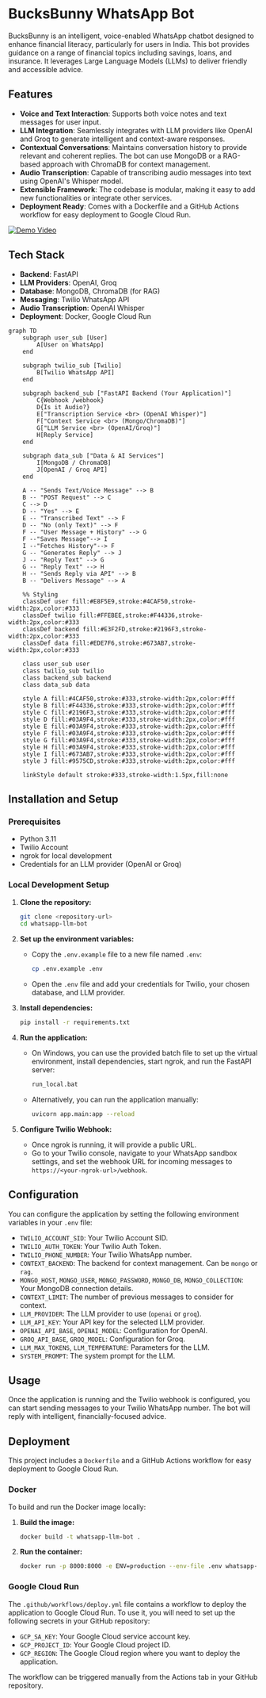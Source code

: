 # BucksBunny WhatsApp Bot

BucksBunny is an intelligent, voice-enabled WhatsApp chatbot designed to enhance financial literacy, particularly for users in India. This bot provides guidance on a range of financial topics including savings, loans, and insurance. It leverages Large Language Models (LLMs) to deliver friendly and accessible advice.

## Features

* **Voice and Text Interaction**: Supports both voice notes and text messages for user input.
* **LLM Integration**: Seamlessly integrates with LLM providers like OpenAI and Groq to generate intelligent and context-aware responses.
* **Contextual Conversations**: Maintains conversation history to provide relevant and coherent replies. The bot can use MongoDB or a RAG-based approach with ChromaDB for context management.
* **Audio Transcription**: Capable of transcribing audio messages into text using OpenAI's Whisper model.
* **Extensible Framework**: The codebase is modular, making it easy to add new functionalities or integrate other services.
* **Deployment Ready**: Comes with a Dockerfile and a GitHub Actions workflow for easy deployment to Google Cloud Run.

[![Demo Video](https://img.youtube.com/vi/L06bvfpWTT4/maxresdefault.jpg)](https://youtu.be/L06bvfpWTT4)

## Tech Stack

* **Backend**: FastAPI
* **LLM Providers**: OpenAI, Groq
* **Database**: MongoDB, ChromaDB (for RAG)
* **Messaging**: Twilio WhatsApp API
* **Audio Transcription**: OpenAI Whisper
* **Deployment**: Docker, Google Cloud Run

```mermaid
graph TD
    subgraph user_sub [User]
        A[User on WhatsApp]
    end

    subgraph twilio_sub [Twilio]
        B[Twilio WhatsApp API]
    end

    subgraph backend_sub ["FastAPI Backend (Your Application)"]
        C{Webhook /webhook}
        D{Is it Audio?}
        E["Transcription Service <br> (OpenAI Whisper)"]
        F["Context Service <br> (Mongo/ChromaDB)"]
        G["LLM Service <br> (OpenAI/Groq)"]
        H[Reply Service]
    end

    subgraph data_sub ["Data & AI Services"]
        I[MongoDB / ChromaDB]
        J[OpenAI / Groq API]
    end

    A -- "Sends Text/Voice Message" --> B
    B -- "POST Request" --> C
    C --> D
    D -- "Yes" --> E
    E -- "Transcribed Text" --> F
    D -- "No (only Text)" --> F
    F -- "User Message + History" --> G
    F --"Saves Message"--> I
    I --"Fetches History"--> F
    G -- "Generates Reply" --> J
    J -- "Reply Text" --> G
    G -- "Reply Text" --> H
    H -- "Sends Reply via API" --> B
    B -- "Delivers Message" --> A

    %% Styling
    classDef user fill:#E8F5E9,stroke:#4CAF50,stroke-width:2px,color:#333
    classDef twilio fill:#FFEBEE,stroke:#F44336,stroke-width:2px,color:#333
    classDef backend fill:#E3F2FD,stroke:#2196F3,stroke-width:2px,color:#333
    classDef data fill:#EDE7F6,stroke:#673AB7,stroke-width:2px,color:#333
    
    class user_sub user
    class twilio_sub twilio
    class backend_sub backend
    class data_sub data

    style A fill:#4CAF50,stroke:#333,stroke-width:2px,color:#fff
    style B fill:#F44336,stroke:#333,stroke-width:2px,color:#fff
    style C fill:#2196F3,stroke:#333,stroke-width:2px,color:#fff
    style D fill:#03A9F4,stroke:#333,stroke-width:2px,color:#fff
    style E fill:#03A9F4,stroke:#333,stroke-width:2px,color:#fff
    style F fill:#03A9F4,stroke:#333,stroke-width:2px,color:#fff
    style G fill:#03A9F4,stroke:#333,stroke-width:2px,color:#fff
    style H fill:#03A9F4,stroke:#333,stroke-width:2px,color:#fff
    style I fill:#673AB7,stroke:#333,stroke-width:2px,color:#fff
    style J fill:#9575CD,stroke:#333,stroke-width:2px,color:#fff

    linkStyle default stroke:#333,stroke-width:1.5px,fill:none
```


## Installation and Setup

### Prerequisites

* Python 3.11
* Twilio Account
* ngrok for local development
* Credentials for an LLM provider (OpenAI or Groq)

### Local Development Setup

1.  **Clone the repository:**
    ```bash
    git clone <repository-url>
    cd whatsapp-llm-bot
    ```

2.  **Set up the environment variables:**
    * Copy the `.env.example` file to a new file named `.env`:
        ```bash
        cp .env.example .env
        ```
    * Open the `.env` file and add your credentials for Twilio, your chosen database, and LLM provider.

3.  **Install dependencies:**
    ```bash
    pip install -r requirements.txt
    ```

4.  **Run the application:**
    * On Windows, you can use the provided batch file to set up the virtual environment, install dependencies, start ngrok, and run the FastAPI server:
        ```bash
        run_local.bat
        ```
    * Alternatively, you can run the application manually:
        ```bash
        uvicorn app.main:app --reload
        ```

5.  **Configure Twilio Webhook:**
    * Once ngrok is running, it will provide a public URL.
    * Go to your Twilio console, navigate to your WhatsApp sandbox settings, and set the webhook URL for incoming messages to `https://<your-ngrok-url>/webhook`.

## Configuration

You can configure the application by setting the following environment variables in your `.env` file:

* `TWILIO_ACCOUNT_SID`: Your Twilio Account SID.
* `TWILIO_AUTH_TOKEN`: Your Twilio Auth Token.
* `TWILIO_PHONE_NUMBER`: Your Twilio WhatsApp number.
* `CONTEXT_BACKEND`: The backend for context management. Can be `mongo` or `rag`.
* `MONGO_HOST`, `MONGO_USER`, `MONGO_PASSWORD`, `MONGO_DB`, `MONGO_COLLECTION`: Your MongoDB connection details.
* `CONTEXT_LIMIT`: The number of previous messages to consider for context.
* `LLM_PROVIDER`: The LLM provider to use (`openai` or `groq`).
* `LLM_API_KEY`: Your API key for the selected LLM provider.
* `OPENAI_API_BASE`, `OPENAI_MODEL`: Configuration for OpenAI.
* `GROQ_API_BASE`, `GROQ_MODEL`: Configuration for Groq.
* `LLM_MAX_TOKENS`, `LLM_TEMPERATURE`: Parameters for the LLM.
* `SYSTEM_PROMPT`: The system prompt for the LLM.

## Usage

Once the application is running and the Twilio webhook is configured, you can start sending messages to your Twilio WhatsApp number. The bot will reply with intelligent, financially-focused advice.

## Deployment

This project includes a `Dockerfile` and a GitHub Actions workflow for easy deployment to Google Cloud Run.

### Docker

To build and run the Docker image locally:

1.  **Build the image:**
    ```bash
    docker build -t whatsapp-llm-bot .
    ```
2.  **Run the container:**
    ```bash
    docker run -p 8000:8000 -e ENV=production --env-file .env whatsapp-llm-bot
    ```

### Google Cloud Run

The `.github/workflows/deploy.yml` file contains a workflow to deploy the application to Google Cloud Run. To use it, you will need to set up the following secrets in your GitHub repository:

* `GCP_SA_KEY`: Your Google Cloud service account key.
* `GCP_PROJECT_ID`: Your Google Cloud project ID.
* `GCP_REGION`: The Google Cloud region where you want to deploy the application.

The workflow can be triggered manually from the Actions tab in your GitHub repository.


